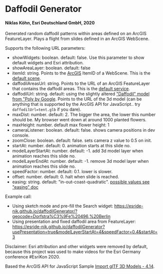 # Daffodil Generator
#### Niklas Köhn, Esri Deutschland GmbH, 2020

Generated random daffodil patterns within areas defined on an ArcGIS FeatureLayer. Plays a flight from slides defined in an ArcGIS WebScene.

Supports the following URL parameters:
* showWidgets: boolean. default: false. Use this parameter to show default widgets and Esri attribution.
* showAreaLayer: boolean. default: false
* itemId: string. Points to the [ArcGIS](http://www.arcgis.com) ItemID of a WebScene. This is the [default scene](https://esri-de.maps.arcgis.com/home/webscene/viewer.html?webscene=6d83a0e1c12b43beba2a0eb745ec552a).
* daffodilAreasUrl: string. Points to the URL of an ArcGIS FeatureLayer that contains the daffodil areas. This is the [default service](https://services.arcgis.com/OLiydejKCZTGhvWg/arcgis/rest/services/DaffodilAreas_Coast/FeatureServer/0).
* daffodilUrl: string. default: using the slightly altered ["Daffodil" model from "Poly by Google](https://poly.google.com/view/2Gw0Pca1YRS). Points to the URL of the 3d model (can be anything that is supported by the ArcGIS API for JavaScript.. try ``daffodilUrl=tent.glb`` if you dare).
* maxDist: number. default: 2. The bigger the area, the lower this number should be. My browser went down at around 1000 planted flowers.
* maxHeight: number. default max flower height: 1
* cameraListener: boolean. default: false. shows camera positions in dev console.
* zoomClose: boolean. default: false. sets camera z value to 0.5 on init.
* startAt: number. default: 0. animation starts at this slide no.
* modelLayerStartAt: number. default: -1. add 3d model layer when animation reaches this slide no.
* modelLayerEndAt: number. default: -1. remove 3d model layer when animation reaches this slide no.
* speedFactor: number. default: 0.1. lower is slower.
* offset: number. default: 0. halt when slide is reached.
* easing: string. default: "in-out-coast-quadratic". [possible values see "easing" doc](https://developers.arcgis.com/javascript/latest/api-reference/esri-views-SceneView.html#GoToOptions3D)

Example call:
* Using sketch mode and pre-fill the Search widget: https://esride-nik.github.io/daffodilGenerator/?geocode=Dorfstra%C3%9Fe%20496,%20Berlin
* Using presentation and fixed daffodil area from FeatureLayer: https://esride-nik.github.io/daffodilGenerator?usePresentation=true&modelLayerStartAt=4&speedFactor=0.4&startAt=3

Disclaimer: Esri attribution and other widgets were removed by default, because this project was used to make videos for the Esri Germany conference #EsriKon 2020.

Based the ArcGIS API for JavaScript Sample [Import glTF 3D Models - 4.14](https://developers.arcgis.com/javascript/latest/sample-code/import-gltf/index.html).